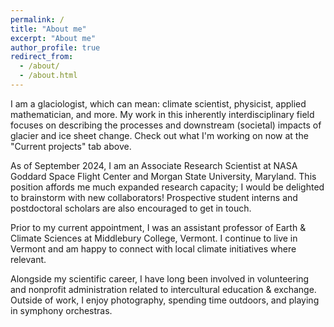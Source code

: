 ```yaml
---
permalink: /
title: "About me"
excerpt: "About me"
author_profile: true
redirect_from: 
  - /about/
  - /about.html
---
```

I am a glaciologist, which can mean: climate scientist, physicist, applied mathematician, 
and more.  My work in this inherently interdisciplinary field focuses on describing the processes
and downstream (societal) impacts of glacier and ice sheet change.  Check out what I'm working 
on now at the "Current projects" tab above.

As of September 2024, I am an Associate Research Scientist at NASA Goddard Space Flight Center
and Morgan State University, Maryland.  This position affords me much expanded research capacity;
I would be delighted to brainstorm with new collaborators!  Prospective student interns 
and postdoctoral scholars are also encouraged to get in touch.

Prior to my current appointment, I was an assistant professor of Earth & Climate Sciences
at Middlebury College, Vermont.  I continue to live in Vermont and am happy to connect with
local climate initiatives where relevant.

Alongside my scientific career, I have long been involved in volunteering and nonprofit administration 
related to intercultural education & exchange.  Outside of work, I enjoy photography, 
spending time outdoors, and playing in symphony orchestras.
